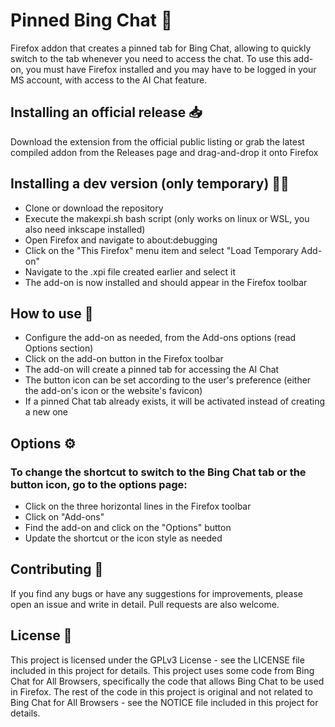 # Pinned Bing Chat :pushpin:

Firefox addon that creates a pinned tab for Bing Chat, allowing to quickly switch to the tab whenever you need to access the chat. To use this add-on, you must have Firefox installed and you may have to be logged in your MS account, with access to the AI Chat feature.

## Installing an official release :inbox_tray:

Download the extension from the official public listing or grab the latest compiled addon from the Releases page and drag-and-drop it onto Firefox

## Installing a dev version (only temporary) :technologist:

- Clone or download the repository
- Execute the makexpi.sh bash script (only works on linux or WSL, you also need inkscape installed)
- Open Firefox and navigate to about:debugging
- Click on the "This Firefox" menu item and select "Load Temporary Add-on"
- Navigate to the .xpi file created earlier and select it
- The add-on is now installed and should appear in the Firefox toolbar

## How to use :thinking:

- Configure the add-on as needed, from the Add-ons options (read Options section)
- Click on the add-on button in the Firefox toolbar
- The add-on will create a pinned tab for accessing the AI Chat
- The button icon can be set according to the user's preference (either the add-on's icon or the website's favicon)
- If a pinned Chat tab already exists, it will be activated instead of creating a new one

## Options :gear:

### To change the shortcut to switch to the Bing Chat tab or the button icon, go to the options page:

- Click on the three horizontal lines in the Firefox toolbar
- Click on "Add-ons"
- Find the add-on and click on the "Options" button
- Update the shortcut or the icon style as needed

## Contributing :handshake:

If you find any bugs or have any suggestions for improvements, please open an issue and write in detail. Pull requests are also welcome.

## License :page_with_curl:

This project is licensed under the GPLv3 License - see the LICENSE file included in this project for details.
This project uses some code from Bing Chat for All Browsers, specifically the code that allows Bing Chat to be used in Firefox. The rest of the code in this project is original and not related to Bing Chat for All Browsers - see the NOTICE file included in this project for details.

